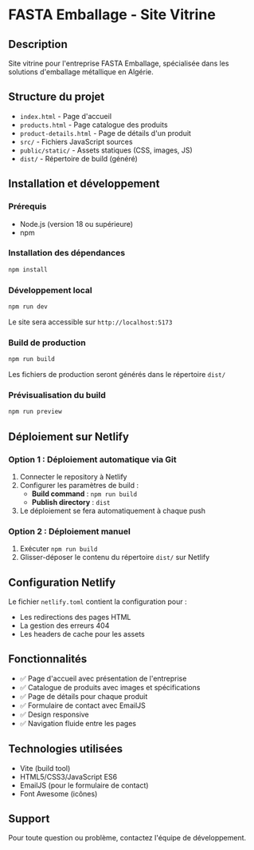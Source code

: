 # FASTA Emballage - Site Vitrine

## Description
Site vitrine pour l'entreprise FASTA Emballage, spécialisée dans les solutions d'emballage métallique en Algérie.

## Structure du projet
- `index.html` - Page d'accueil
- `products.html` - Page catalogue des produits
- `product-details.html` - Page de détails d'un produit
- `src/` - Fichiers JavaScript sources
- `public/static/` - Assets statiques (CSS, images, JS)
- `dist/` - Répertoire de build (généré)

## Installation et développement

### Prérequis
- Node.js (version 18 ou supérieure)
- npm

### Installation des dépendances
```bash
npm install
```

### Développement local
```bash
npm run dev
```
Le site sera accessible sur `http://localhost:5173`

### Build de production
```bash
npm run build
```
Les fichiers de production seront générés dans le répertoire `dist/`

### Prévisualisation du build
```bash
npm run preview
```

## Déploiement sur Netlify

### Option 1 : Déploiement automatique via Git
1. Connecter le repository à Netlify
2. Configurer les paramètres de build :
   - **Build command** : `npm run build`
   - **Publish directory** : `dist`
3. Le déploiement se fera automatiquement à chaque push

### Option 2 : Déploiement manuel
1. Exécuter `npm run build`
2. Glisser-déposer le contenu du répertoire `dist/` sur Netlify

## Configuration Netlify
Le fichier `netlify.toml` contient la configuration pour :
- Les redirections des pages HTML
- La gestion des erreurs 404
- Les headers de cache pour les assets

## Fonctionnalités
- ✅ Page d'accueil avec présentation de l'entreprise
- ✅ Catalogue de produits avec images et spécifications
- ✅ Page de détails pour chaque produit
- ✅ Formulaire de contact avec EmailJS
- ✅ Design responsive
- ✅ Navigation fluide entre les pages

## Technologies utilisées
- Vite (build tool)
- HTML5/CSS3/JavaScript ES6
- EmailJS (pour le formulaire de contact)
- Font Awesome (icônes)

## Support
Pour toute question ou problème, contactez l'équipe de développement.